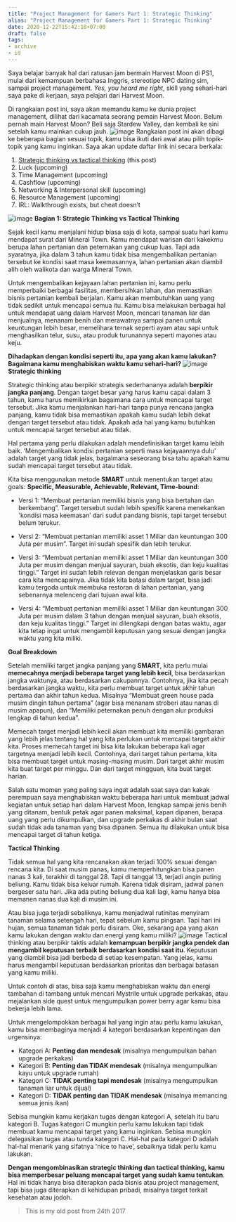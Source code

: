 ```yaml
---
title: "Project Management for Gamers Part 1: Strategic Thinking"
alias: "Project Management for Gamers Part 1: Strategic Thinking"
date: 2020-12-22T15:42:18+07:00
draft: false
tags:
- archive
- id
---
```


Saya belajar banyak hal dari ratusan jam bermain Harvest Moon di PS1, mulai dari kemampuan berbahasa Inggris, stereotipe NPC dating sim, sampai project management. *Yes, you heard me right*, skill yang sehari-hari saya pake di kerjaan, saya pelajari dari Harvest Moon.

Di rangkaian post ini, saya akan memandu kamu ke dunia project management, dilihat dari kacamata seorang pemain Harvest Moon. Belum pernah main Harvest Moon? Beli saja Stardew Valley, dan kembali ke sini setelah kamu mainkan cukup jauh.
![image](https://64.media.tumblr.com/595bf05bf0397a92eaa28b6f659f5bb6/tumblr_inline_p1f9w564df1su4yjc_500.jpg)
Rangkaian post ini akan dibagi ke beberapa bagian sesuai topik, kamu bisa ikuti dari awal atau pilih topik-topik yang kamu inginkan. Saya akan update daftar link ini secara berkala:

1. [Strategic thinking vs tactical thinking](#) (this post)
2. Luck (upcoming)
3. Time Management (upcoming)
4. Cashflow (upcoming)
5. Networking & Interpersonal skill (upcoming)
6. Resource Management (upcoming)
7. IRL: Walkthrough exists, but cheat doesn’t

![image](https://64.media.tumblr.com/30688384f9f4e7199ebab83ceead3292/tumblr_inline_p1fegd2JVL1su4yjc_500.png)
**Bagian 1: Strategic Thinking vs Tactical Thinking**

Sejak kecil kamu menjalani hidup biasa saja di kota, sampai suatu hari kamu mendapat surat dari Mineral Town. Kamu mendapat warisan dari kakekmu berupa lahan pertanian dan peternakan yang cukup luas. Tapi ada syaratnya, jika dalam 3 tahun kamu tidak bisa mengembalikan pertanian tersebut ke kondisi saat masa keemasannya, lahan pertanian akan diambil alih oleh walikota dan warga Mineral Town.

Untuk mengembalikan kejayaan lahan pertanian ini, kamu perlu memperbaiki berbagai fasilitas, membersihkan lahan, dan memastikan bisnis pertanian kembali berjalan. Kamu akan membutuhkan uang yang tidak sedikit untuk mencapai semua itu. Kamu bisa melakukan berbagai hal untuk mendapat uang dalam Harvest Moon, mencari tanaman liar dan menjualnya, menanam benih dan merawatnya sampai panen untuk keuntungan lebih besar, memelihara ternak seperti ayam atau sapi untuk menghasilkan telur, susu, atau produk turunannya seperti mayones atau keju.

**Dihadapkan dengan kondisi seperti itu, apa yang akan kamu lakukan? Bagaimana kamu menghabiskan waktu kamu sehari-hari?**
![image](https://64.media.tumblr.com/42378490d77a5d3954bb1ddb7b3df592/tumblr_inline_p1fa43BKlp1su4yjc_500.jpg)
**Strategic thinking**

Strategic thinking atau berpikir strategis sederhananya adalah **berpikir jangka panjang**. Dengan target besar yang harus kamu capai dalam 3 tahun, kamu harus memikirkan bagaimana cara untuk mencapai target tersebut. Jika kamu menjalankan hari-hari tanpa punya rencana jangka panjang, kamu tidak bisa memastikan apakah kamu sudah lebih dekat dengan target tersebut atau tidak. Apakah ada hal yang kamu butuhkan untuk mencapai target tersebut atau tidak.

Hal pertama yang perlu dilakukan adalah mendefinisikan target kamu lebih baik. ‘Mengembalikan kondisi pertanian seperti masa kejayaannya dulu’ adalah target yang tidak jelas, bagaimana seseorang bisa tahu apakah kamu sudah mencapai target tersebut atau tidak.

Kita bisa menggunakan metode **SMART** untuk menentukan target atau goals: **Specific, Measurable, Achievable, Relevant, Time-bound**:

- Versi 1: “Membuat pertanian memiliki bisnis yang bisa bertahan dan berkembang”. Target tersebut sudah lebih spesifik karena menekankan 'kondisi masa keemasan’ dari sudut pandang bisnis, tapi target tersebut belum terukur.

- Versi 2: “Membuat pertanian memiliki asset 1 Miliar dan keuntungan 300 Juta per musim”. Target ini sudah spesifik dan lebih terukur.

- Versi 3: “Membuat pertanian memiliki asset 1 Miliar dan keuntungan 300 Juta per musim dengan menjual sayuran, buah eksotis, dan keju kualitas tinggi.” Target ini sudah lebih relevan dengan menjelaskan garis besar cara kita mencapainya. Jika tidak kita batasi dalam target, bisa jadi kamu tergoda untuk membuka restoran di lahan pertanian, yang sebenarnya melenceng dari tujuan awal kita.

- Versi 4: “Membuat pertanian memiliki asset 1 Miliar dan keuntungan 300 Juta per musim dalam 3 tahun dengan menjual sayuran, buah eksotis, dan keju kualitas tinggi.” Target ini dilengkapi dengan batas waktu, agar kita tetap ingat untuk mengambil keputusan yang sesuai dengan jangka waktu yang kita miliki.

**Goal Breakdown**

Setelah memiliki target jangka panjang yang **SMART**, kita perlu mulai **memecahnya menjadi beberapa target yang lebih kecil**, bisa berdasarkan jangka waktunya, atau berdasarkan cakupannya. Contohnya, jika kita pecah berdasarkan jangka waktu, kita perlu membuat target untuk akhir tahun pertama dan akhir tahun kedua. Misalnya “Membuat green house pada musim dingin tahun pertama” (agar bisa menanam stroberi atau nanas di musim apapun), dan “Memiliki peternakan penuh dengan alur produksi lengkap di tahun kedua”.

Memecah target menjadi lebih kecil akan membuat kita memiliki gambaran yang lebih jelas tentang hal yang kita perlukan untuk mencapai target akhir kita. Proses memecah target ini bisa kita lakukan beberapa kali agar targetnya menjadi lebih kecil. Contohnya, dari target tahun pertama, kita bisa membuat target untuk masing-masing musim. Dari target akhir musim kita buat target per minggu. Dan dari target mingguan, kita buat target harian.

Salah satu momen yang paling saya ingat adalah saat saya dan kakak perempuan saya menghabiskan waktu beberapa hari untuk membuat jadwal kegiatan untuk setiap hari dalam Harvest Moon, lengkap sampai jenis benih yang ditanam, bentuk petak agar panen maksimal, kapan dipanen, berapa uang yang perlu dikumpulkan, dan upgrade perkakas di akhir bulan saat sudah tidak ada tanaman yang bisa dipanen. Semua itu dilakukan untuk bisa mencapai target di tahun ketiga.

**Tactical Thinking**

Tidak semua hal yang kita rencanakan akan terjadi 100% sesuai dengan rencana kita. Di saat musim panas, kamu memperhitungkan bisa panen nanas 3 kali, terakhir di tanggal 28. Tapi di tanggal 13, terjadi angin puting beliung. Kamu tidak bisa keluar rumah. Karena tidak disiram, jadwal panen bergeser satu hari. Jika ada puting beliung dua kali lagi, kamu hanya bisa memanen nanas dua kali di musim ini.

Atau bisa juga terjadi sebaliknya, kamu menjadwal rutinitas menyiram tanaman selama setengah hari, tepat sebelum kamu pingsan. Tapi hari ini hujan, semua tanaman tidak perlu disiram. Oke, sekarang apa yang akan kamu lakukan dengan waktu dan energi yang kamu miliki?
![image](https://64.media.tumblr.com/bdfe22146483f1d07c87aac266ae925b/tumblr_inline_p1fabx79uY1su4yjc_500.png)
Tactical thinking atau berpikir taktis adalah **kemampuan berpikir jangka pendek dan mengambil keputusan terbaik berdasarkan kondisi saat itu**. Keputusan yang diambil bisa jadi berbeda di setiap kesempatan. Yang jelas, kamu harus mengambil keputusan berdasarkan prioritas dan berbagai batasan yang kamu miliki.

Untuk contoh di atas, bisa saja kamu menghabiskan waktu dan energi tambahan di tambang untuk mencari Mystrile untuk upgrade perkakas, atau mejalankan side quest untuk mengumpulkan power berry agar kamu bisa bekerja lebih lama.

Untuk mengelompokkan berbagai hal yang ingin atau perlu kamu lakukan, kamu bisa membaginya menjadi 4 kategori berdasarkan kepentingan dan urgensinya:

- Kategori A: **Penting dan mendesak** (misalnya mengumpulkan bahan upgrade perkakas)
- Kategori B: **Penting dan TIDAK mendesak** (misalnya mengumpulkan kayu untuk upgrade rumah)
- Kategori C: **TIDAK penting tapi mendesak** (misalnya mengumpulkan tanaman liar untuk dijual)
- Kategori D: **TIDAK penting dan TIDAK mendesak** (misalnya memancing semua jenis ikan)

Sebisa mungkin kamu kerjakan tugas dengan kategori A, setelah itu baru kategori B. Tugas kategori C mungkin perlu kamu lakukan tapi tidak membuat kamu mencapai target yang kamu inginkan. Sebisa mungkin delegasikan tugas atau tunda kategori C. Hal-hal pada kategori D adalah hal-hal menarik yang sifatnya 'nice to have’, sebaiknya tidak perlu kamu lakukan.

**Dengan mengombinasikan strategic thinking dan tactical thinking, kamu bisa memperbesar peluang mencapai target yang sudah kamu tentukan**. Hal ini tidak hanya bisa diterapkan pada bisnis atau project management, tapi bisa juga diterapkan di kehidupan pribadi, misalnya target terkait kesehatan atau jodoh.

> This is my old post from 24th 2017
